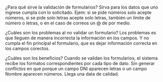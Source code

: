 ¿Para qué sirve la validación de formularios?
Sirva para los datos que uno ingrese cumpla con lo solicitado. Ejem: si se pide números solo acepte números, si se pide solo letras acepte solo letras, también un límite de número o letras, o en el caso de correos un @ de por medio.


¿Cuáles son los problemas al no validar un formulario?
Los problemas es que lleguen de manera incorrecta la información en los campos.
Y no cumpla el fin principal el formulario, que es dejar información correcta en los campos corectos.


¿Cuáles son los beneficios?
Cuando se validan los formularios, el sistema recibe los formatos correspondientes por cada tipo de dato.
Sin generar conflictos en que porque un campo DNI aparecen letras o un campo Nombre aparecen números.
Llega una data de calidad.